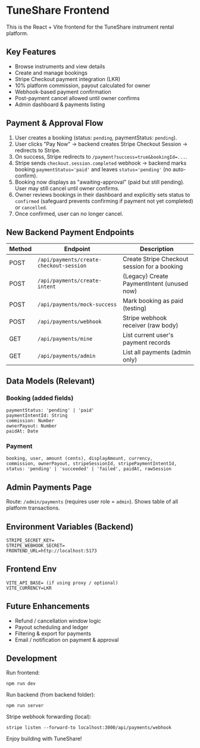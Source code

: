 # TuneShare Frontend

This is the React + Vite frontend for the TuneShare instrument rental platform.

## Key Features
- Browse instruments and view details
- Create and manage bookings
- Stripe Checkout payment integration (LKR)
- 10% platform commission, payout calculated for owner
- Webhook-based payment confirmation
- Post-payment cancel allowed until owner confirms
- Admin dashboard & payments listing

## Payment & Approval Flow
1. User creates a booking (status: `pending`, paymentStatus: `pending`).
2. User clicks "Pay Now" → backend creates Stripe Checkout Session → redirects to Stripe.
3. On success, Stripe redirects to `/payment?success=true&bookingId=...`.
4. Stripe sends `checkout.session.completed` webhook → backend marks booking `paymentStatus='paid'` and leaves `status='pending'` (no auto-confirm).
5. Booking now displays as "awaiting-approval" (paid but still pending). User may still cancel until owner confirms.
6. Owner reviews bookings in their dashboard and explicitly sets status to `confirmed` (safeguard prevents confirming if payment not yet completed) or `cancelled`.
7. Once confirmed, user can no longer cancel.

## New Backend Payment Endpoints
| Method | Endpoint | Description |
|--------|----------|-------------|
| POST | `/api/payments/create-checkout-session` | Create Stripe Checkout session for a booking |
| POST | `/api/payments/create-intent` | (Legacy) Create PaymentIntent (unused now) |
| POST | `/api/payments/mock-success` | Mark booking as paid (testing) |
| POST | `/api/payments/webhook` | Stripe webhook receiver (raw body) |
| GET | `/api/payments/mine` | List current user's payment records |
| GET | `/api/payments/admin` | List all payments (admin only) |

## Data Models (Relevant)
### Booking (added fields)
```
paymentStatus: 'pending' | 'paid'
paymentIntentId: String
commission: Number
ownerPayout: Number
paidAt: Date
```
### Payment
```
booking, user, amount (cents), displayAmount, currency,
commission, ownerPayout, stripeSessionId, stripePaymentIntentId,
status: 'pending' | 'succeeded' | 'failed', paidAt, rawSession
```

## Admin Payments Page
Route: `/admin/payments` (requires user role = `admin`).
Shows table of all platform transactions.

## Environment Variables (Backend)
```
STRIPE_SECRET_KEY=
STRIPE_WEBHOOK_SECRET=
FRONTEND_URL=http://localhost:5173
```

## Frontend Env
```
VITE_API_BASE= (if using proxy / optional)
VITE_CURRENCY=LKR
```

## Future Enhancements
- Refund / cancellation window logic
- Payout scheduling and ledger
- Filtering & export for payments
- Email / notification on payment & approval

## Development
Run frontend:
```
npm run dev
```
Run backend (from backend folder):
```
npm run server
```

Stripe webhook forwarding (local):
```
stripe listen --forward-to localhost:3000/api/payments/webhook
```

Enjoy building with TuneShare!
